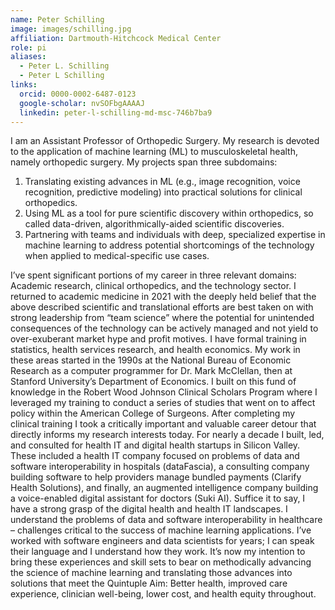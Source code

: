 ```yaml
---
name: Peter Schilling 
image: images/schilling.jpg
affiliation: Dartmouth-Hitchcock Medical Center
role: pi 
aliases:
  - Peter L. Schilling 
  - Peter L Schilling 
links:
  orcid: 0000-0002-6487-0123 
  google-scholar: nvSOFbgAAAAJ
  linkedin: peter-l-schilling-md-msc-746b7ba9
---
```


I am an Assistant Professor of Orthopedic Surgery.  My research is devoted to the application of machine learning (ML) to musculoskeletal health, namely orthopedic surgery.  My projects span three subdomains:

1.	Translating existing advances in ML (e.g., image recognition, voice recognition, predictive modeling) into practical solutions for clinical orthopedics.
2.	Using ML as a tool for pure scientific discovery within orthopedics, so called data-driven, algorithmically-aided scientific discoveries.
3.	Partnering with teams and individuals with deep, specialized expertise in machine learning to address potential shortcomings of the technology when applied to medical-specific use cases.

I’ve spent significant portions of my career in three relevant domains:  Academic research, clinical orthopedics, and the technology sector.  I returned to academic medicine in 2021 with the deeply held belief that the above described scientific and translational efforts are best taken on with strong leadership from “team science” where the potential for unintended consequences of the technology can be actively managed and not yield to over-exuberant market hype and profit motives.  I have formal training in statistics, health services research, and health economics.  My work in these areas started in the 1990s at the National Bureau of Economic Research as a computer programmer for Dr. Mark McClellan, then at Stanford University’s Department of Economics.  I built on this fund of knowledge in the Robert Wood Johnson Clinical Scholars Program where I leveraged my training to conduct a series of studies that went on to affect policy within the American College of Surgeons.  After completing my clinical training I took a critically important and valuable career detour that directly informs my research interests today.  For nearly a decade I built, led, and consulted for health IT and digital health startups in Silicon Valley.  These included a health IT company focused on problems of data and software interoperability in hospitals (dataFascia), a consulting company building software to help providers manage bundled payments (Clarify Health Solutions), and finally, an augmented intelligence company building a voice-enabled digital assistant for doctors (Suki AI).  Suffice it to say, I have a strong grasp of the digital health and health IT landscapes.  I understand the problems of data and software interoperability in healthcare – challenges critical to the success of machine learning applications.   I’ve worked with software engineers and data scientists for years; I can speak their language and I understand how they work.  It’s now my intention to bring these experiences and skill sets to bear on methodically advancing the science of machine learning and translating those advances into solutions that meet the Quintuple Aim:  Better health, improved care experience, clinician well-being, lower cost, and health equity throughout.

